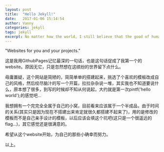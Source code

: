 ```yaml
---
layout: post
title:  "Hello Jekyll!"
date:   2017-01-06 15:14:54
author: Vanny
categories: jekyll
tags: jekyll
excerpt: No matter how the world, I still believe that the good of humanity.
---
```


"Websites for you and your projects."

这是我用GithubPages记忆最深的一句话，也是这句话促成了我第一个的website。原因无它，只是忽然想在这缤纷的世界留下点什么。

毋庸置疑，这个网站是简陋的，简简单单的搭建起来，挑选了个喜欢的模板改成自己的风格，然后绞尽脑汁的写一个开篇，拉拉杂杂说一堆，其实我也不知道要说什么，原本想了很多，到写的时候却不知从何说起，大约就是第一次pintf('hello world');的感觉吧...

我想拥有一个完完全全属于自己的小窝，目前看来应该属于一个半成品，由于时间的关系(其实只是因为现在不搭建出来肯定就很久都搭建不起来了)，用的是修改的模板而不是自己亲手设计的模板，以后应该会填这个坑吧(这只是一个很遥远的flag...)，其它感觉还是很满意的。

希望从这个website开始，为自己的那些小确幸而努力。

以上。